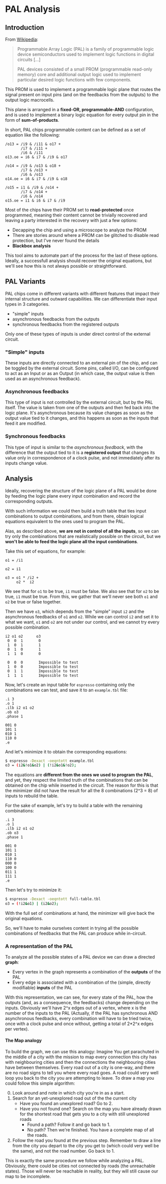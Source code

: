 # PAL Analysis

## Introduction

From [Wikipedia](https://en.wikipedia.org/wiki/Programmable_Array_Logic):

> Programmable Array Logic (PAL) is a family of programmable logic device semiconductors used to implement logic functions in digital circuits [...]
>
> PAL devices consisted of a small PROM (programmable read-only memory) core and additional output logic used to implement particular desired logic functions with few components.

This PROM is used to implement a programmable logic plane that routes the signal present on input pins (and on the feedbacks from the outputs) to the output logic macrocells.

This plane is arranged in a **fixed-OR, programmable-AND** configuration,  and is used to implement a binary logic equation for every output pin in the form of **sum-of-products**.

In short, PAL chips programmable content can be defined as a set of equation like the following:

```text
/o13 = /i9 & /i11 & o17 +
       /i7 & /i11 +
       /i6 & /i11
o13.oe = i6 & i7 & /i9 & o17

/o14 = /i9 & /o13 & o18 +
       /i7 & /o13 +
       /i6 & /o13
o14.oe = i6 & i7 & /i9 & o18

/o15 = i1 & /i9 & /o14 +
       /i7 & /o14 +
       /i6 & /o14
o15.oe = i1 & i6 & i7 & /i9
```

Most of the chips have their PROM set to **read-protected** once programmed, meaning their content cannot be trivially recovered and leaving a party interested in the recovery with just a few options:

- Decapping the chip and using a microscope to analyze the PROM
- There are stories around where a PROM can be glitched to disable read protection, but I've never found the details
- **Blackbox analysis**

This tool aims to automate part of the process for the last of these options.
Ideally, a successfull analysis should recover the original equations, but we'll see how this is not always possible or straightforward.

## PAL Variants

PAL chips come in different variants with different features that impact their internal structure and outward capabilities. We can differentiate their input types in 3 categories.

- "simple" inputs
- asynchronous feedbacks from the outputs
- synchronous feedbacks from the registered outputs

Only one of these types of inputs is under direct control of the external circuit.

### "Simple" inputs

These inputs are directly connected to an external pin of the chip, and can be toggled by the external circuit.
Some pins, called I/O, can be configured to act as an Input or as an Output (in which case, the output value is then used as an asynchronous feedback).

### Asynchronous feedbacks

This type of input is not controlled by the external circuit, but by the PAL itself. The value is taken from one of the outputs and then fed back into the logic plane. It's asynchronous because its value changes as soon as the output value tied to it changes, and this happens as soon as the inputs that feed it are modified.

### Synchronous feedbacks

This type of input is similar to the *asynchronous feedback*, with the difference that the output tied to it is a **registered output** that changes its value only in correspondence of a clock pulse, and not immediately after its inputs change value.

## Analysis

Ideally, recovering the structure of the logic plane of a PAL would be done by feeding the logic plane every input combination and record the corresponding outputs.

With such information we could then build a truth table that ties input combinations to output combinations, and from there, obtain logical equations equivalent to the ones used to program the PAL.

Alas, as described above, **we are not in control of all the inputs**, so we can try only the combinations that are realistically possible on the circuit, but we **won't be able to feed the logic plane all the input combinations**.

Take this set of equations, for example:

```text
o1 = /i1

o2 = i1

o3 = o1 * /i2 +
     o2 *  i2
```

We see that for `o1`  to be true, `i1` must be false. We also see that for `o2` to be true, `i1` must be true. From this, we gather that we'll never see both `o1` and `o2` be true or false together.

Then we have `o3`, which depends from the "simple" input `i2` and the asynchronous feedbacks of `o1` and `o2`. While we can control `i2` and set it to what we want, `o1` and `o2` are not under our control, and we cannot try every possible combination.

```text
i2 o1 o2      o3
 0  0  1       0
 1  0  1       1
 0  1  0       1
 1  1  0       0

 0  0  0       Impossible to test
 1  0  0       Impossible to test
 0  1  1       Impossible to test
 1  1  1       Impossible to test
```

Now, let's create an input table for `espresso` containing only the combinations we can test, and save it to an `example.tbl` file:

```text
.i 3
.o 1
.ilb i2 o1 o2
.ob o3
.phase 1

001 0
101 1
010 1
110 0
.e
```

And let's minimize it to obtain the corresponding equations:

```sh
$ espresso -Dexact -oeqntott example.tbl
o3 = (i2&!o1&o2) | (!i2&o1&!o2);
```

The equations are **different from the ones we used to program the PAL**, and yet, they respect the limited truth of the combinations that can be obtained on the chip while inserted in the circuit. The reason for this is that the minimizer did not have the result for all the 8 combinations (2^3 = 8) of inputs to rebuild the table.

For the sake of example, let's try to build a table with the remaining combinations:

```text
.i 3
.o 1
.ilb i2 o1 o2
.ob o3
.phase 1

001 0
101 1
010 1
110 0
000 0
100 0
011 1
111 1
.e
```

Then let's try to minimize it:

```sh
$ espresso -Dexact -oeqntott full-table.tbl
o3 = (!i2&o1) | (i2&o2);
```

With the full set of combinations at hand, the minimizer will give back the original equations.

So, we'll have to make ourselves content in trying all the possible combinations of feedbacks that the PAL can produce while in-circuit.

### A representation of the PAL

To analyze all the possible states of a PAL device we can draw a directed **graph**:

- Every vertex in the graph represents a combination of the **outputs** of the PAL
- Every edge is associated with a combination of the (simple, directly modifiable) **inputs** of the PAL

With this representation, we can see, for every state of the PAL, how the outputs (and, as a consequence, the feedbacks) change depending on the inputs. Obviously we'll have 2^x edges out of a vertex, where x is the number of the inputs to the PAL (Actually, if the PAL has synchronous AND asynchronous feedbacks, every combination will have to be tried twice, once with a clock pulse and once without, getting a total of 2*2^x edges per vertex).

#### The Map analogy

To build the graph, we can use this analogy: Imagine You get parachuted in the middle of a city with the mission to map every connection this city has with neighbouring cities and then the connections the neighbouring cities have between themselves. Every road out of a city is one-way, and there are no road signs to tell you where every road goes. A road could very well loop you back to the city you are attempting to leave. To draw a map you could follow this simple algorithm:

0. Look around and note in which city you're in as a start.
1. Search for an yet-unexplored road out of the the current city
   - Have you found an unexplored road? Go to 2.
   - Have you not found one? Search on the map you have already drawn for the shortest road that gets you to a city with still unexplored roads
      - Found a path? Follow it and go back to 1.
      - No path? Then we're finished. You have a complete map of all the roads.
2. Follow the road you found at the previous step. Remember to draw a line from the city you depart to the city you get to (which could very well be the same), and not the road number. Go back to 1.

This is exactly the same procedure we follow while analyzing a PAL. Obviously, there could be cities not connected by roads (the unreachable states). Those will never be reachable in reality, but they will still cause our map to be incomplete.
